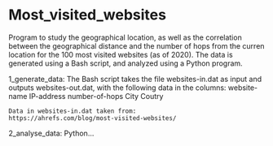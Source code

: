 # Most_visited_websites

Program to study the geographical location, as well as the correlation
between the geographical distance and the number of hops from the curren
location for the 100 most visited websites (as of 2020). The data
is generated using a Bash script, and analyzed using a Python program.

1_generate_data:
    The Bash script takes the file websites-in.dat as input and outputs
    websites-out.dat, with the following data in the columns:
    website-name IP-address number-of-hops City Coutry
    
    Data in websites-in.dat taken from:
    https://ahrefs.com/blog/most-visited-websites/

2_analyse_data:
    Python...
